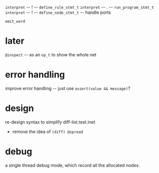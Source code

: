`interpret` -- ! -- `define_rule_stmt_t`
`interpret` -- . -- `run_program_stmt_t`
`interpret` -- ! -- `define_node_stmt_t` -- handle ports

`emit_word`

# later

`@inspect` -- as an `op_t` to show the whole net

# error handling

improve error handling -- just use `assert(value && message)`?

# design

re-design syntax to simplify diff-list.test.inet

- remove the idea of `(diff) @spread`

# debug

a single thread debug mode, which record all the allocated nodes.
